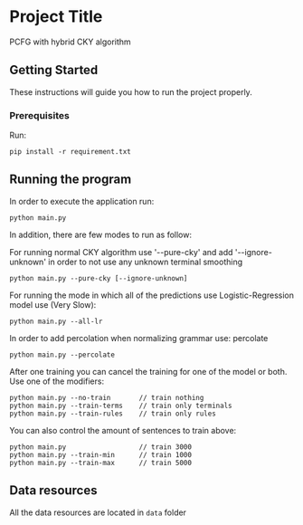 # Project Title

PCFG with hybrid CKY algorithm

## Getting Started

These instructions will guide you how to run the project properly.

### Prerequisites

Run:
```
pip install -r requirement.txt
```

## Running the program

In order to execute the application run:
```
python main.py
```

In addition, there are few modes to run as follow:

For running normal CKY algorithm use '--pure-cky' and add '--ignore-unknown' in order to not use any unknown terminal smoothing
```
python main.py --pure-cky [--ignore-unknown]
```
For running the mode in which all of the predictions use Logistic-Regression model use (Very Slow):
```
python main.py --all-lr
```
In order to add percolation when normalizing grammar use:
percolate
```
python main.py --percolate
```
After one training you can cancel the training for one of the model or both.
Use one of the modifiers: 
```
python main.py --no-train       // train nothing
python main.py --train-terms    // train only terminals
python main.py --train-rules    // train only rules
```

You can also control the amount of sentences to train above:
```
python main.py                  // train 3000
python main.py --train-min      // train 1000
python main.py --train-max      // train 5000
```

## Data resources 

All the data resources are located in `data` folder